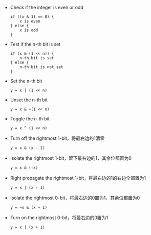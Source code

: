  - Check if the integer is even or odd
    ```
    if ((x & 1) == 0) {
        x is even
    } else {
        x is odd
    }
    ```
 - Test if the n-th bit is set
    ```
    if (x & (1 << n)) {
        n-th bit is set
    } else {
        n-th bit is not set
    }
    ```
 - Set the n-th bit
    ```
    y = x | (1 << n)
    ```
 - Unset the n-th bit
    ```
    y = x & ~(1 << n)
    ```
 - Toggle the n-th bit
    ```
    y = x ^ (1 << n)
    ```
 -  Turn off the rightmost 1-bit，将最右边的1清零
    ```
    y = x & (x - 1)
    ```
 -  Isolate the rightmost 1-bit，留下最右边的1，其余位都置为0
    ```
    y = x & (-x)
    ```
 - Right propagate the rightmost 1-bit，将最右边的1的右边全部置为1
    ```
    y = x | (x - 1)
    ```
 - Isolate the rightmost 0-bit，将最右边的0置为1，其余位都置为0
    ```
    y = ~x & (x + 1)
    ```
 - Turn on the rightmost 0-bit，将最右边的0置为1
    ```
    y = x | (x + 1)
    ```